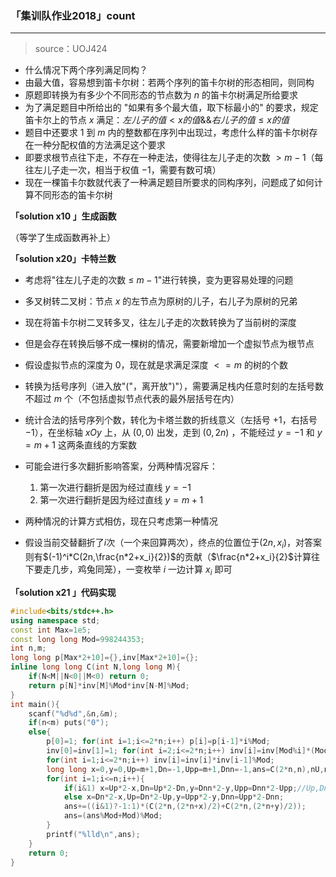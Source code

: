 ### 「集训队作业2018」count

-------------------------------

> source：UOJ424

- 什么情况下两个序列满足同构？
- 由最大值，容易想到笛卡尔树：若两个序列的笛卡尔树的形态相同，则同构
- 原题即转换为有多少个不同形态的节点数为 $n$ 的笛卡尔树满足所给要求
- 为了满足题目中所给出的 "如果有多个最大值，取下标最小的" 的要求，规定笛卡尔上的节点 $x$ 满足：$左儿子的值<x的值\&\&右儿子的值\leq x的值$
- 题目中还要求 $1$ 到 $m$ 内的整数都在序列中出现过，考虑什么样的笛卡尔树存在一种分配权值的方法满足这个要求
- 即要求根节点往下走，不存在一种走法，使得往左儿子走的次数 $> m-1$（每往左儿子走一次，相当于权值 $-1$，需要有数可填）
- 现在一棵笛卡尔数就代表了一种满足题目所要求的同构序列，问题成了如何计算不同形态的笛卡尔树

**「solution x10 」生成函数**

（等学了生成函数再补上）

**「solution x20」卡特兰数**

- 考虑将"往左儿子走的次数 $\leq$ $m-1$"进行转换，变为更容易处理的问题

- 多叉树转二叉树：节点 $x$ 的左节点为原树的儿子，右儿子为原树的兄弟
- 现在将笛卡尔树二叉转多叉，往左儿子走的次数转换为了当前树的深度
- 但是会存在转换后够不成一棵树的情况，需要新增加一个虚拟节点为根节点
- 假设虚拟节点的深度为 $0$，现在就是求满足深度 $<=m$ 的树的个数
- 转换为括号序列（进入放"("，离开放")"），需要满足栈内任意时刻的左括号数不超过 $m$ 个（不包括虚拟节点代表的最外层括号在内）
- 统计合法的括号序列个数，转化为卡塔兰数的折线意义（左括号 $+1$，右括号 $-1$），在坐标轴 $xOy$ 上，从 $(0,0)$ 出发，走到 $(0,2n)$ ，不能经过 $y=-1$ 和 $y=m+1$ 这两条直线的方案数

- 可能会进行多次翻折影响答案，分两种情况容斥：
  1. 第一次进行翻折是因为经过直线 $y=-1$
  2. 第一次进行翻折是因为经过直线 $y=m+1$
- 两种情况的计算方式相仿，现在只考虑第一种情况
- 假设当前交替翻折了$i$次（一个来回算两次），终点的位置位于$(2n,x_i)$，对答案则有$(-1)^i*C(2n,\frac{n*2+x_i}{2})$的贡献（$\frac{n*2+x_i}{2}$计算往下要走几步，鸡兔同笼），一变枚举 $i$ 一边计算 $x_i$ 即可

**「solution x21 」代码实现**

```c++
#include<bits/stdc++.h>
using namespace std;
const int Max=1e5;
const long long Mod=998244353;
int n,m;
long long p[Max*2+10]={},inv[Max*2+10]={};
inline long long C(int N,long long M){
	if(N<M||N<0||M<0) return 0;
	return p[N]*inv[M]%Mod*inv[N-M]%Mod;
} 
int main(){
	scanf("%d%d",&n,&m);
	if(n<m) puts("0");
	else{
		p[0]=1; for(int i=1;i<=2*n;i++) p[i]=p[i-1]*i%Mod;
		inv[0]=inv[1]=1; for(int i=2;i<=2*n;i++) inv[i]=inv[Mod%i]*(Mod-Mod/i)%Mod;
		for(int i=1;i<=2*n;i++) inv[i]=inv[i]*inv[i-1]%Mod;
		long long x=0,y=0,Up=m+1,Dn=-1,Upp=m+1,Dnn=-1,ans=C(2*n,n),nU,nD;
		for(int i=1;i<=n;i++){
			if(i&1) x=Up*2-x,Dn=Up*2-Dn,y=Dnn*2-y,Upp=Dnn*2-Upp;//Up,Dn代表第一次在m+1翻折经过i次翻折之后的两条线的位置，Dnn代表第一次在-1翻折经过i次翻折之后的两条线的位置
			else x=Dn*2-x,Up=Dn*2-Up,y=Upp*2-y,Dnn=Upp*2-Dnn;
			ans+=((i&1)?-1:1)*(C(2*n,(2*n+x)/2)+C(2*n,(2*n+y)/2));
			ans=(ans%Mod+Mod)%Mod;
		} 
		printf("%lld\n",ans);
	}
	return 0;
} 
```


